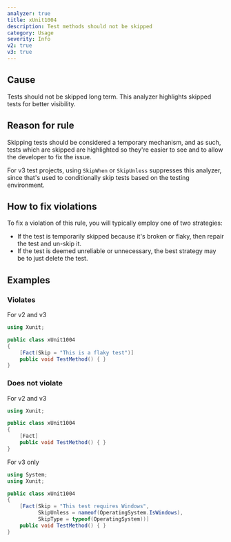 ```yaml
---
analyzer: true
title: xUnit1004
description: Test methods should not be skipped
category: Usage
severity: Info
v2: true
v3: true
---
```


## Cause

Tests should not be skipped long term. This analyzer highlights skipped tests for better visibility.

## Reason for rule

Skipping tests should be considered a temporary mechanism, and as such, tests which are skipped are highlighted so they're easier to see and to allow the developer to fix the issue.

For v3 test projects, using `SkipWhen` or `SkipUnless` suppresses this analyzer, since that's used to conditionally skip tests based on the testing environment.

## How to fix violations

To fix a violation of this rule, you will typically employ one of two strategies:

* If the test is temporarily skipped because it's broken or flaky, then repair the test and un-skip it.
* If the test is deemed unreliable or unnecessary, the best strategy may be to just delete the test.

## Examples

### Violates

For v2 and v3

```csharp
using Xunit;

public class xUnit1004
{
    [Fact(Skip = "This is a flaky test")]
    public void TestMethod() { }
}
```

### Does not violate

For v2 and v3

```csharp
using Xunit;

public class xUnit1004
{
    [Fact]
    public void TestMethod() { }
}
```

For v3 only

```csharp
using System;
using Xunit;

public class xUnit1004
{
    [Fact(Skip = "This test requires Windows",
          SkipUnless = nameof(OperatingSystem.IsWindows),
          SkipType = typeof(OperatingSystem))]
    public void TestMethod() { }
}
```
